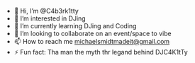 - 👋 Hi, I’m @C4b3rk1tty
- 👀 I’m interested in DJing
- 🌱 I’m currently learning DJing and Coding
- 💞️ I’m looking to collaborate on an event/space to vibe
- 📫 How to reach me michaelsmidtmadeit@gmail.com
- ⚡ Fun fact: Tha man the myth thr legand behind DJC4K1tTy

<!---
C4b3rk1tty/C4b3rk1tty is a ✨ special ✨ repository because its `README.md` (this file) appears on your GitHub profile.
You can click the Preview link to take a look at your changes.
--->
